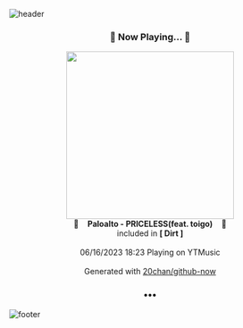 ![header](https://capsule-render.vercel.app/api?type=wave&height=170&section=header&fontColor=090707&fontAlignX=45&fontAlignY=65&fontSize=100)

<h3 align="center">🎵 Now Playing... 🎵</h3>
<p align="center">
  <a href="https://music.youtube.com/watch?v=KStnhAjMzH0">
    <img width="300" src="https://lh3.googleusercontent.com/Rzy1QsqfV3wlf-pTt3WsSOMrkcE42Atrog72bK3kwzdjgHJBqqz_WEAdTiMg1aNZrGk5EuITqLoMtmXe">
  </a>
  <br>
  🎵&nbsp&nbsp&nbsp <b>Paloalto - PRICELESS(feat. toigo)</b> &nbsp&nbsp&nbsp🎵
  <br>
  included in <b>[ Dirt ]</b>
  
  <br />
  <br />
  06/16/2023 18:23 Playing on YTMusic
  <br />
  <br />
  Generated with <a href="https://github.com/20chan/github-now">20chan/github-now</a>
</p>

<h3 align="center">•••</h3>

![footer](https://capsule-render.vercel.app/api?type=wave&height=150&section=footer)
